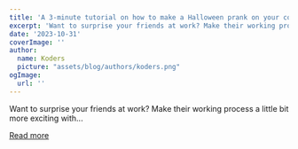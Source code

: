 ```yaml
---
title: 'A 3-minute tutorial on how to make a Halloween prank on your colleagues 👻'
excerpt: 'Want to surprise your friends at work? Make their working process a little bit more exciting with...'
date: '2023-10-31'
coverImage: ''
author:
  name: Koders
  picture: "assets/blog/authors/koders.png"
ogImage:
  url: ''
---
```


Want to surprise your friends at work? Make their working process a little bit more exciting with...

[Read more](https://dev.to/juliianikitina/a-3-minute-tutorial-on-how-to-make-a-halloween-prank-on-your-colleagues-1flk)
